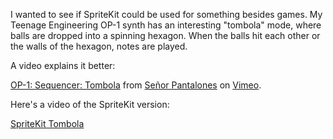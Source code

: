 I wanted to see if SpriteKit could be used for something besides games.
My Teenage Engineering OP-1 synth has an interesting "tombola" mode, where balls are dropped into a spinning hexagon.
When the balls hit each other or the walls of the hexagon, notes are played.

A video explains it better:

<p><a href="http://vimeo.com/22537003">OP-1: Sequencer: Tombola</a> from <a href="http://vimeo.com/pantalones">Se&ntilde;or Pantalones</a> on <a href="https://vimeo.com">Vimeo</a>.</p>

Here's a video of the SpriteKit version:

<a href ="https://vimeo.com/103277073">SpriteKit Tombola</a>